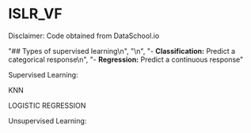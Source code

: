 # ISLR_VF
Disclaimer: Code obtained from DataSchool.io


"## Types of supervised learning\n",
      "\n",
      "- **Classification:** Predict a categorical response\n",
      "- **Regression:** Predict a continuous response"

Supervised Learning:


KNN


LOGISTIC REGRESSION

Unsupervised Learning:




